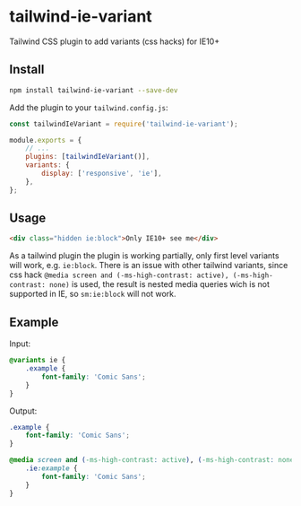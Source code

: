 # tailwind-ie-variant

Tailwind CSS plugin to add variants (css hacks) for IE10+

## Install

```sh
npm install tailwind-ie-variant --save-dev
```

Add the plugin to your `tailwind.config.js`:

```js
const tailwindIeVariant = require('tailwind-ie-variant');

module.exports = {
    // ...
    plugins: [tailwindIeVariant()],
    variants: {
        display: ['responsive', 'ie'],
    },
};
```

## Usage

```html
<div class="hidden ie:block">Only IE10+ see me</div>
```

As a tailwind plugin the plugin is working partially, only first level variants will work,
e.g. `ie:block`.
There is an issue with other tailwind variants,
since css hack `@media screen and (-ms-high-contrast: active), (-ms-high-contrast: none)` is used,
the result is nested media queries wich is not supported in IE,
so `sm:ie:block` will not work.

## Example

Input:

```css
@variants ie {
    .example {
        font-family: 'Comic Sans';
    }
}
```

Output:

```css
.example {
    font-family: 'Comic Sans';
}

@media screen and (-ms-high-contrast: active), (-ms-high-contrast: none) {
    .ie:example {
        font-family: 'Comic Sans';
    }
}
```
